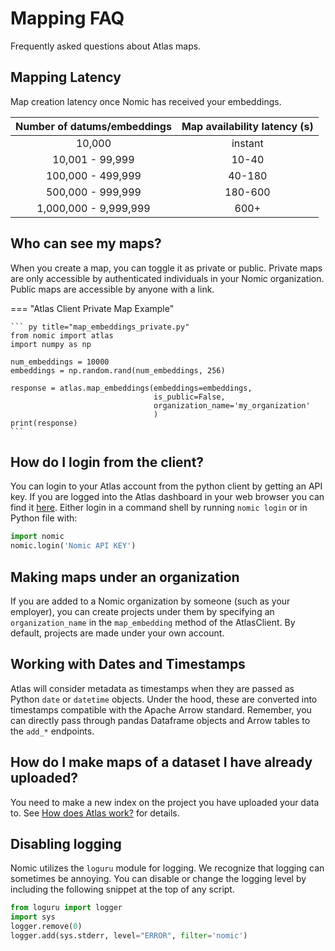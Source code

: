 # Mapping FAQ
Frequently asked questions about Atlas maps.

## Mapping Latency

Map creation latency once Nomic has received your embeddings.

|  Number of datums/embeddings  |  Map availability latency (s)  |
|:-----------------------------:|:------------------------------:|
|            10,000             |            instant             |
|        10,001 - 99,999        |             10-40              |
|       100,000 - 499,999       |             40-180             |
|       500,000 - 999,999       |            180-600             |
|     1,000,000 - 9,999,999     |              600+              |


## Who can see my maps?
When you create a map, you can toggle it as private or public. Private maps are only
accessible by authenticated individuals in your Nomic organization. Public maps are accessible by anyone with a link.

=== "Atlas Client Private Map Example"

    ``` py title="map_embeddings_private.py"
    from nomic import atlas
    import numpy as np
    
    num_embeddings = 10000
    embeddings = np.random.rand(num_embeddings, 256)
    
    response = atlas.map_embeddings(embeddings=embeddings,
                                    is_public=False,
                                    organization_name='my_organization'
                                    )
    print(response)
    ```

## How do I login from the client?
You can login to your Atlas account from the python client by getting an API key. If you are logged into the Atlas
dashboard in your web browser you can find it [here](https://atlas.nomic.ai/cli-login).
Either login in a command shell by running `nomic login` or in Python file with:
```py
import nomic
nomic.login('Nomic API KEY')
```

## Making maps under an organization
If you are added to a Nomic organization by someone (such as your employer), you can create projects under them
by specifying an `organization_name` in the `map_embedding` method of the AtlasClient. By default, projects are
made under your own account.

## Working with Dates and Timestamps
Atlas will consider metadata as timestamps when they are passed as Python `date` or `datetime` objects. Under the hood,
these are converted into timestamps compatible with the Apache Arrow standard. Remember, you can directly pass
through pandas Dataframe objects and Arrow tables to the `add_*` endpoints.

## How do I make maps of a dataset I have already uploaded?
You need to make a new index on the project you have uploaded your data to.
See [How does Atlas work?](how_does_atlas_work.md) for details.

## Disabling logging
Nomic utilizes the `loguru` module for logging. We recognize that logging can sometimes be annoying.
You can disable or change the logging level by including the following snippet at the top of any script.

```py
from loguru import logger
import sys
logger.remove(0)
logger.add(sys.stderr, level="ERROR", filter='nomic')

```